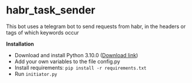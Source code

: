 # habr_task_sender
This bot uses a telegram bot to send requests from habr, in the headers or tags of which keywords occur

**Installation**

- Download and install Python 3.10.0 ([Download link](https://www.python.org/downloads/release/python-3100/ "Download Python 3.10.0"))
- Add your own variables to the file config.py
- Install requirements: `pip install -r requirements.txt`
- Run `initiator.py`
